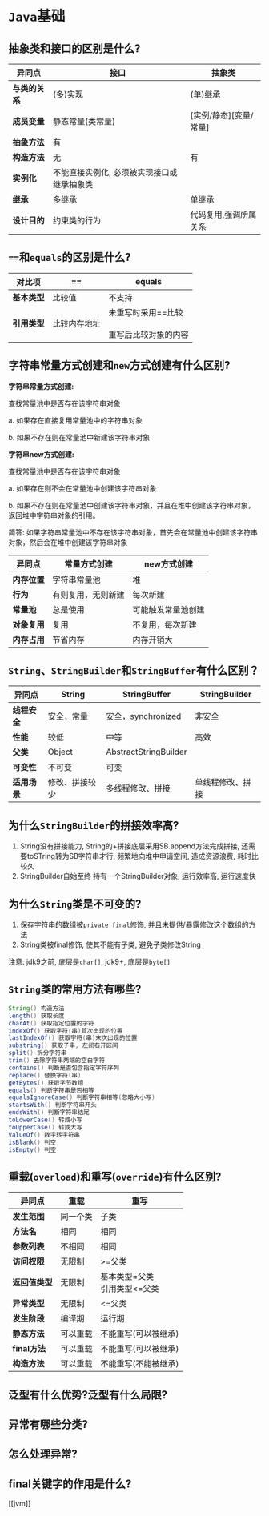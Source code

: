 # `Java`基础

## 抽象类和接口的区别是什么?

| **异同点**   | **接口**                 | **抽象类**        |
| --------- | ---------------------- | -------------- |
| **与类的关系** | (多)实现                  | (单)继承          |
| **成员变量**  | 静态常量(类常量)              | [实例/静态][变量/常量] |
| **抽象方法**  | 有                      |                |
| **构造方法**  | 无                      | 有              |
| **实例化**   | 不能直接实例化, 必须被实现接口或继承抽象类 |                |
| **继承**    | 多继承                    | 单继承            |
| **设计目的**  | 约束类的行为                 | 代码复用,强调所属关系    |

## `==`和`equals`的区别是什么?

| **对比项**  | **==** | **equals**                   |
| -------- | ------ | ---------------------------- |
| **基本类型** | 比较值    | 不支持                          |
| **引用类型** | 比较内存地址 | 未重写时采用==比较<br><br>重写后比较对象的内容 |

## 字符串常量方式创建和`new`方式创建有什么区别?
**字符串常量方式创建:**

查找常量池中是否存在该字符串对象

a. 如果存在直接复用常量池中的字符串对象

b. 如果不存在则在常量池中新建该字符串对象

**字符串new方式创建:**

查找常量池中是否存在该字符串对象

a. 如果存在则不会在常量池中创建该字符串对象

b. 如果不存在则在常量池中创建该字符串对象，并且在堆中创建该字符串对象，返回堆中字符串对象的引用。

简答: 如果字符串常量池中不存在该字符串对象，首先会在常量池中创建该字符串对象，然后会在堆中创建该字符串对象

| **异同点**  | **常量方式创建** | **new方式创建** |
| -------- | ---------- | ----------- |
| **内存位置** | 字符串常量池     | 堆           |
| **行为**   | 有则复用，无则新建  | 每次新建        |
| **常量池**  | 总是使用       | 可能触发常量池创建   |
| **对象复用** | 复用         | 不复用，每次新建    |
| **内存占用** | 节省内存       | 内存开销大       |

## `String`、`StringBuilder`和`StringBuffer`有什么区别？

| **异同点**  | **String** | **StringBuffer**      | **StringBuilder** |
| -------- | ---------- | --------------------- | ----------------- |
| **线程安全** | 安全，常量      | 安全，synchronized       | 非安全               |
| **性能**   | 较低         | 中等                    | 高效                |
| **父类**   | Object     | AbstractStringBuilder |                   |
| **可变性**  | 不可变        | 可变                    |                   |
| **适用场景** | 修改、拼接较少    | 多线程修改、拼接              | 单线程修改、拼接          |

## 为什么`StringBuilder`的拼接效率高?
1. String没有拼接能力, String的+拼接底层采用SB.append方法完成拼接, 还需要toSTring转为SB字符串才行, 频繁地向堆中申请空间, 造成资源浪费, 耗时比较久
2. StringBuilder自始至终 持有一个StringBuilder对象, 运行效率高, 运行速度快

## 为什么`String`类是不可变的?
1. 保存字符串的数组被`private final`修饰, 并且未提供/暴露修改这个数组的方法
2. String类被final修饰, 使其不能有子类, 避免子类修改String

注意: jdk9之前, 底层是`char[]`, jdk9+, 底层是`byte[]`

## `String`类的常用方法有哪些?
```java
String() 构造方法
length() 获取长度
charAt() 获取指定位置的字符
indexOf() 获取字符(串)首次出现的位置
lastIndexOf() 获取字符(串)末次出现的位置
substring() 获取子串, 左闭右开区间
split() 拆分字符串
trim() 去除字符串两端的空白字符
contains() 判断是否包含指定字符序列
replace() 替换字符(串)
getBytes() 获取字节数组
equals() 判断字符串是否相等
equalsIgnoreCase() 判断字符串相等(忽略大小写)
startsWith() 判断字符串开头
endsWith() 判断字符串结尾
toLowerCase() 转成小写
toUpperCase() 转成大写
ValueOf() 数字转字符串
isBlank() 判空
isEmpty() 判空
```

## 重载(`overload`)和重写(`override`)有什么区别?

| **异同点**     | **重载** | **重写**              |
| ----------- | ------ | ------------------- |
| **发生范围**    | 同一个类   | 子类                  |
| **方法名**     | 相同     | 相同                  |
| **参数列表**    | 不相同    | 相同                  |
| **访问权限**    | 无限制    | >=父类                |
| **返回值类型**   | 无限制    | 基本类型=父类<br>引用类型<=父类 |
| **异常类型**    | 无限制    | <=父类                |
| **发生阶段**    | 编译期    | 运行期                 |
| **静态方法**    | 可以重载   | 不能重写(可以被继承)         |
| **final方法** | 可以重载   | 不能重写(可以被继承)         |
| **构造方法**    | 可以重载   | 不能重写(不能被继承)         |

## 泛型有什么优势?泛型有什么局限?

## 异常有哪些分类?

## 怎么处理异常?

## final关键字的作用是什么?
[[jvm]]

